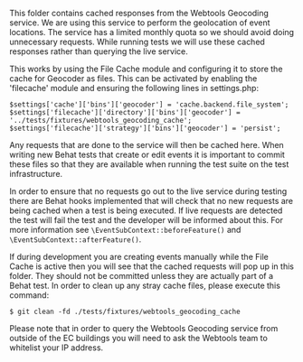 This folder contains cached responses from the Webtools Geocoding service. We
are using this service to perform the geolocation of event locations. The
service has a limited monthly quota so we should avoid doing unnecessary
requests. While running tests we will use these cached responses rather than
querying the live service.

This works by using the File Cache module and configuring it to store the cache
for Geocoder as files. This can be activated by enabling the 'filecache' module
and ensuring the following lines in settings.php:

```
$settings['cache']['bins']['geocoder'] = 'cache.backend.file_system';
$settings['filecache']['directory']['bins']['geocoder'] = '../tests/fixtures/webtools_geocoding_cache';
$settings['filecache']['strategy']['bins']['geocoder'] = 'persist';
```

Any requests that are done to the service will then be cached here. When
writing new Behat tests that create or edit events it is important to commit
these files so that they are available when running the test suite on the test
infrastructure.

In order to ensure that no requests go out to the live service during testing
there are Behat hooks implemented that will check that no new requests are
being cached when a test is being executed. If live requests are detected the
test will fail the test and the developer will be informed about this. For more
information see `\EventSubContext::beforeFeature()` and
`\EventSubContext::afterFeature()`.

If during development you are creating events manually while the File Cache is
active then you will see that the cached requests will pop up in this folder.
They should not be committed unless they are actually part of a Behat test. In
order to clean up any stray cache files, please execute this command:

```
$ git clean -fd ./tests/fixtures/webtools_geocoding_cache
```

Please note that in order to query the Webtools Geocoding service from outside
of the EC buildings you will need to ask the Webtools team to whitelist your IP
address.
